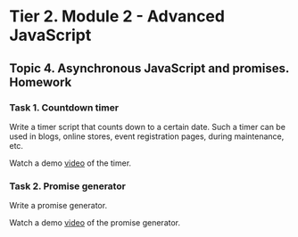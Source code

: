 # Tier 2. Module 2 - Advanced JavaScript
## Topic 4. Asynchronous JavaScript and promises. Homework

### Task 1. Countdown timer

Write a timer script that counts down to a certain date. Such a timer can be used in blogs, online stores, event registration pages, during maintenance, etc.

Watch a demo [video](https://goitlmsstorage.b-cdn.net/e0a2b9f7-1823-4c6f-8f0e-54c1cfd79eddVideo%202.mp4) of the timer.

### Task 2. Promise generator

Write a promise generator.

Watch a demo [video](https://goitlmsstorage.b-cdn.net/d3e11e7f-a1ad-45e6-92e7-7307639625caVideo%203.mp4) of the promise generator.
